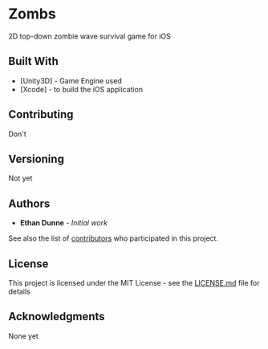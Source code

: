 # Zombs
2D top-down zombie wave survival game for iOS

## Built With

* [Unity3D] - Game Engine used
* [Xcode] - to build the iOS application

## Contributing

Don't

## Versioning

Not yet

## Authors

* **Ethan Dunne** - *Initial work* 

See also the list of [contributors](https://github.com/edunne4/Zombs/contributors) who participated in this project.

## License

This project is licensed under the MIT License - see the [LICENSE.md](LICENSE.md) file for details

## Acknowledgments

None yet

